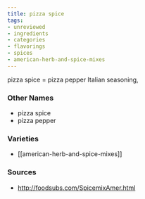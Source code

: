 ```yaml
---
title: pizza spice
tags:
- unreviewed
- ingredients
- categories
- flavorings
- spices
- american-herb-and-spice-mixes
---
```

pizza spice = pizza pepper Italian seasoning,

### Other Names

* pizza spice
* pizza pepper

### Varieties

* [[american-herb-and-spice-mixes]]

### Sources
* http://foodsubs.com/SpicemixAmer.html
